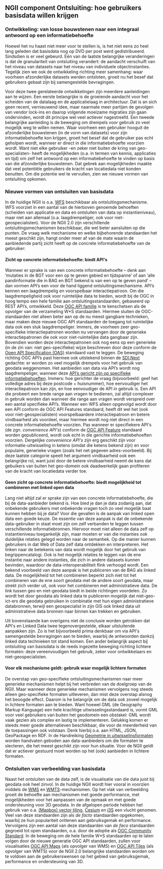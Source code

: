 ## NGII component Ontsluiting: hoe gebruikers basisdata willen krijgen

### Ontwikkeling: van losse bouwstenen naar een integraal antwoord op een informatiebehoefte
Hoewel het nu haast niet meer voor te stellen is, is het niet eens zo heel lang geleden dat basisdata nog op DVD per post werd gedistribueerd. Sindsdien is er veel gebeurd. Eén van de laatste belangrijke veranderingen is dat de granulariteit van ontsluiting verandert: de aandacht verschuift van het niveau van datasets naar het niveau van individuele objectinstanties. Tegelijk zien we ook de ontwikkeling richting meer samenhang: waar voorheen afzonderlijke datasets werden ontsloten, groeit nu het besef dat gebruikers gebaat zijn bij samengestelde bevragingen. 

Voor deze twee gerelateerde ontwikkelingen zijn meerdere aanleidingen aan te wijzen. Een eerste belangrijke is de groeiende aandacht voor het scheiden van de datalaag en de applicatielaag in architectuur. Dat is an sich geen recent, vernieuwend idee, maar naarmate meer partijen de gevolgen van vendor lock-ins en daarop volgende moeizame migraties zijn gaan ondervinden, wordt dit principe wel veel actiever nagestreefd. Een tweede belangrijke aanleiding is de beweging om drempels voor gebruik zo veel mogelijk weg te willen nemen. Waar voorheen een gebruiker hooguit de afzonderlijke bouwstenen (in de vorm van datasets) voor zijn informatiebehoefte kon krijgen, groeit het besef dat de gebruiker pas echt geholpen wordt, wanneer er direct in die informatiebehoefte voorzien wordt. Want niet elke gebruiker -en zeker niet buiten de kring van geo-specialisten- heeft de mogelijkheden (o.a. in termen van kennis, applicaties en tijd) om zelf het antwoord op een informatiebehoefte te vinden op basis van die afzonderlijke bouwstenen. Dat gebrek aan mogelijkheden maakte dat veel potentiële gebruikers de kracht van locatiedata niet konden benutten. Om die potentie wel te vervullen, zien we nieuwe vormen van ontsluiting opkomen.

### Nieuwe vormen van ontsluiten van basisdata
In de huidige NGII is o.a. [WFS](https://www.ogc.org/standards/wfs) beschikbaar als ontsluitingsmechanisme. WFS voorziet in een aantal van de hierboven genoemde behoeften (scheiden van applicatie en data en ontsluiten van data op instantieniveau), maar niet aan allemaal (o.a. laagdrempeliger, ook voor niet-geospecialisten). Voor de NGII 2.0 zijn verschillende ontsluitingsmechanismen beschikbaar, die wel beter aansluiten op die punten. De vraag welk mechanisme en welke bijbehorende standaarden het meest geschikt zijn, hangt onder meer af van de mate waarin de aanbiedende partij zicht heeft op de concrete informatiebehoefte van de gebruiker:

#### Zicht op concrete informatiebehoefte: biedt API's
Wanneer er sprake is van een concrete informatiebehoefte – denk aan ‘mutaties in de BGT voor een op te geven gebied en tijdspanne’ of aan ‘alle pandinformatie die in BAG en BGT bekend is van een op te geven pand’ – dan vormen API’s een voor de hand liggend ontsluitingsmechanisme. API’s kennen een laagdrempelig en voorspelbaar interactiepatroon. Om die laagdrempeligheid ook voor ruimtelijke data te bieden, wordt bij de OGC in hoog tempo een hele familie aan ontsluitingsstandaarden, gebaseerd op REST API’s, ontwikkeld. Deze [OGC API familie](https://ogcapi.ogc.org/#standards) is te kenschetsen als de opvolger van de verzameling W\*S standaarden. Hiermee sluiten de OGC-standaarden niet alleen beter aan op de nu meest gangbare technieken, maar maken deze nieuwe OGC API standaarden de toegang tot ruimtelijke data ook een stuk laagdrempeliger. Immers, de voorheen zeer geo-specifieke interactiepatronen worden nu vervangen door de generieke interactiepatronen die ook voor niet-ruimtelijke data gangbaar zijn. Bovendien worden deze interactiepatronen ook nog eens op een generieke (in de zin van: niet geo-specifieke) wijze beschreven door deze conform de [Open API Specification (OAS)](https://swagger.io/specification/) standaard vast te leggen. De beweging richting OGC API’s past hiermee ook uitstekend binnen de [SDI.Next](https://www.geonovum.nl/themas/sdinext-een-data-infrastructuur-waarop-je-kan-bouwen) gedachte: er worden zo veel mogelijk drempels voor het gebruik van geodata weggenomen. 
Het aanbieden van data via API’s wordt nog laagdrempeliger, wanneer deze [API’s gericht zijn op specifieke informatiebehoeften](https://docs.geostandaarden.nl/api/def-hr-API-Strategie-20200204/#aanbeveling-2-analyseer-welke-api-s-je-aan-moet-bieden-welke-informatievragen-wil-je-beantwoorden). Immers: hoe gerichter de vraag (bijvoorbeeld: geef het volledige adres bij deze postcode + huisnummer), hoe eenvoudiger het interactiepatroon kan zijn, en hoe eenvoudiger de API in gebruik is. Een API die probeert een brede range aan vragen te bedienen, zal altijd complexer in gebruik worden dan wanneer die range aan vragen wordt verspreid over een aantal specifieke API’s. Wanneer een WFS alleen opgevolgd wordt door een API conform de OGC API Features standaard, heeft dit wel het (ook voor niet-geospecialisten) voorspelbaardere interactiepatroon en betere vindbaarheid als voordeel, maar hiermee wordt nog niet direct in een concrete informatiebehoefte voorzien. Pas wanneer er specifiekere API's (de zgn. *convenience API's*) conform de [OGC API Feature](https://ogcapi.ogc.org/features/overview.html) standaard worden gepubliceerd, wordt ook echt in die gerichte informatiebehoeften voorzien. Dergelijke *convenience API's* zijn erg geschikt zijn voor informatie-uitwisseling in ketens (omdat die ketens bekend zijn) en voor populaire, generieke vragen (zoals het net gegeven adres-voorbeeld). Bij deze laatste categorie speelt het argument vindbaarheid ook een belangrijke rol, want juist door de betere vindbaarheid neemt de kans dat gebuikers van buiten het geo-domein ook daadwerkelijk gaan profiteren van de kracht van locatiedata verder toe.

#### Geen zicht op concrete informatiebehoefte: biedt mogelijkheid tot combineren met linked open data
Lang niet altijd zal er sprake zijn van een concrete informatiebehoefte, die bij de data-aanbieder bekend is. Hoe bied je dan je data zodanig aan, dat onbekende gebruikers met onbekende vragen toch zo veel mogelijk baat kunnen hebben bij je data? Voor die gevallen is de aanpak van linked open data een goede keuze. De essentie van deze aanpak is dat de onbekende data-gebruiker in staat moet zijn om zelf verbanden te leggen tussen verschillende informatiebronnen. Hiervoor moet niet alleen de data zelf op instantieniveau toegankelijk zijn, maar moeten er van die instanties ook duidelijke relaties gelegd worden naar de semantiek. Op die manier kunnen gebruikers in dat Web of Data zelf data ontdekken en interpreteren. Het linken naar de betekenis van data wordt mogelijk door het gebruik van begrippencatalogi. Ook is het mogelijk relaties te leggen van de ene instantie naar andere instanties, die zich in andere datasets kunnen bevinden, waardoor de data-interoperabiliteit flink verhoogd wordt. Een bekend voorbeeld van deze aanpak is het publiceren van de BAG als linked data. De mogelijkheid tot het combineren beperkt zich niet tot het combineren van de ene soort geodata met de andere soort geodata, maar strekt zich verder uit, ook voor het combineren met administratieve data. De link tussen geo en niet-geodata biedt in beide richtingen voordelen. Zo wordt het door geodata als linked data te publiceren mogelijk dat niet-geo-ict-ers die geodata gebruiken in combinatie met hun eigen administratieve databronnen, terwijl een geospecialist in zijn GIS ook linked data uit administratieve data bronnen naar binnen kan trekken en gebruiken. 

Uit bovenstaande kan overigens niet de conclusie worden getrokken dat API's en Linked Data twee tegenovergestelde, elkaar uitsluitende aanpakken zijn. Zo is het bijvoorbeeld prima denkbaar om via API's samengestelde bevragingen aan te bieden, waarbij de antwoorden dankzij linked data technieken tot stand komen. Een ander belangrijk aspect bij ontsluiting van basisdata is de reeds ingezette beweging richting lichtere formaten: deze vereenvoudigen het gebruik, zeker voor ontwikkelaars en niet-geospecialisten. 

#### Voor elk mechanisme geldt: gebruik waar mogelijk lichtere formaten
De overstap van geo-specifieke ontsluitingsmechanismen naar meer generieke mechanismen helpt bij het verbreden van de doelgroep van de NGII. Maar wanneer deze generieke mechanismen vervolgens nog steeds alleen geo-specifieke formaten uitleveren, dan mist deze overstap alsnog het beoogde effect. Daarom is he belangrijk om de data ook zoveel mogelijk in lichtere formaten aan te bieden. Want hoewel GML (de Geography Markup Kanguage) een hele krachtige uitwisselingsstandaard is, vormt GML voor veel gebruikers van buiten het geodomein een obstakel: GML wordt vaak gezien als complex en lastig te implementeren. Gelukkig komen er steeds meer goede alternatieven beschikbaar, die voor de meerderheid van de toepassingen ook volstaan. Denk hierbij o.a. aan HTML, JSON, GeoPackage en RDF. In de Handreiking [Geometrie in uitwisselinsformaten](https://geonovum.github.io/geox/) worden handvaten geboden aan data-aanbieders om die formaten te slecteren, die het meest geschikt zijn voor hun situatie. Voor de NGII geldt dat er actiever gestuurd moet worden op het (ook) aanbieden in lichtere formaten.

### Ontsluiten van verbeelding van basisdata
Naast het ontsluiten van de data zelf, is de visualisatie van die data juist bij geodata ook heel zinvol. In de huidige NGII wordt hier vooral in voorzien middels de [WMS](https://www.ogc.org/standards/wms) en [WMTS](https://www.ogc.org/standards/wmts)-mechanismen. Op het vlak van verbeelding groeit de behoefte aan mechanismen met goede performance, met mogelijkheden voor het aanpassen van de opmaak en met goede ondersteuning voor 3D geodata. In de afgelopen periode hebben het gebruik van o.a. [(Mapbox) vector tiling](https://docs.mapbox.com/vector-tiles/specification/), [Cesium](https://cesium.com/) en [i3S](https://www.ogc.org/standards/i3s) een vlucht genomen. Veel van deze standaarden zijn als *de facto* standaarden opgekomen, waarbij ze hun populariteit ontlenen aan gebruiksgemak en performance. Vervolgens zijn een aantal van deze standaarden van *de faco* standaarden gegroeid tot open standaarden, o.a. door de adoptie als [OGC Community Standard](https://www.ogc.org/standards/community). In de beweging om de hele familie W\*S standaarden op te laten volgen door de nieuwe generatie OGC API standaarden, zullen voor visualisaties [OGC API Maps](https://ogcapi.ogc.org/maps/) (als opvolger van WMS) en [OGC API Tiles](https://ogcapi.ogc.org/tiles/) (als opvolger van WMTS) voor de NGII 2.0 belangrijke standaarden worden om te voldoen aan de gebruikerswensen op het gebied van gebruiksgemak, performance en ondersteuning van 3D.
